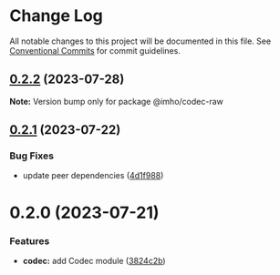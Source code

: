 # Change Log

All notable changes to this project will be documented in this file.
See [Conventional Commits](https://conventionalcommits.org) for commit guidelines.

## [0.2.2](https://github.com/xzhavilla/imho/compare/@imho/codec-raw@0.2.1...@imho/codec-raw@0.2.2) (2023-07-28)

**Note:** Version bump only for package @imho/codec-raw





## [0.2.1](https://github.com/xzhavilla/imho/compare/@imho/codec-raw@0.2.0...@imho/codec-raw@0.2.1) (2023-07-22)


### Bug Fixes

* update peer dependencies ([4d1f988](https://github.com/xzhavilla/imho/commit/4d1f9885679e64a1eaed79021ca447952cc9b600))





# 0.2.0 (2023-07-21)


### Features

* **codec:** add Codec module ([3824c2b](https://github.com/xzhavilla/imho/commit/3824c2bc7c4ac243641aff11385872c22d611ba1))
